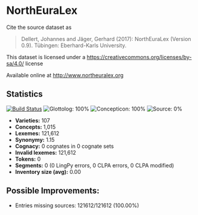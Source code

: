 # NorthEuraLex

Cite the source dataset as

> Dellert, Johannes and Jäger, Gerhard (2017): NorthEuraLex (Version 0.9). Tübingen: Eberhard-Karls University.

This dataset is licensed under a https://creativecommons.org/licenses/by-sa/4.0/ license

Available online at http://www.northeuralex.org

## Statistics


[![Build Status](https://travis-ci.org/lexibank/northeuralex.svg?branch=master)](https://travis-ci.org/lexibank/northeuralex)
![Glottolog: 100%](https://img.shields.io/badge/Glottolog-100%25-brightgreen.svg "Glottolog: 100%")
![Concepticon: 100%](https://img.shields.io/badge/Concepticon-100%25-brightgreen.svg "Concepticon: 100%")
![Source: 0%](https://img.shields.io/badge/Source-0%25-red.svg "Source: 0%")

- **Varieties:** 107
- **Concepts:** 1,015
- **Lexemes:** 121,612
- **Synonymy:** 1.15
- **Cognacy:** 0 cognates in 0 cognate sets
- **Invalid lexemes:** 121,612
- **Tokens:** 0
- **Segments:** 0 (0 LingPy errors, 0 CLPA errors, 0 CLPA modified)
- **Inventory size (avg):** 0.00

## Possible Improvements:

- Entries missing sources: 121612/121612 (100.00%)

